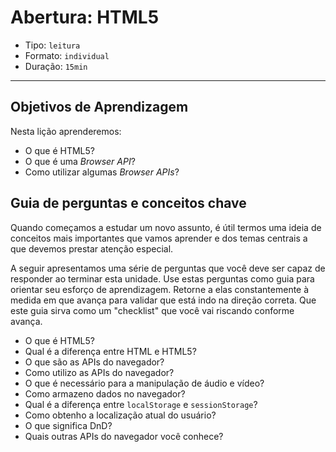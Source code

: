 # Abertura: HTML5

- Tipo: `leitura`
- Formato: `individual`
- Duração: `15min`

***

## Objetivos de Aprendizagem

Nesta lição aprenderemos:

- O que é HTML5?
- O que é uma _Browser API_? 
- Como utilizar algumas _Browser APIs_?

## Guia de perguntas e conceitos chave

Quando começamos a estudar um novo assunto, é útil termos uma ideia de conceitos mais importantes que vamos aprender e dos temas centrais a que devemos prestar atenção especial.

A seguir apresentamos uma série de perguntas que você deve ser capaz de responder ao terminar esta unidade. Use estas perguntas como guia para orientar seu esforço de aprendizagem. Retorne a elas constantemente à medida em que avança para validar que está indo na direção correta. Que este guia sirva como um "checklist" que você vai riscando conforme avança.

- O que é HTML5?
- Qual é a diferença entre HTML e HTML5?
- O que são as APIs do navegador?
- Como utilizo as APIs do navegador?
- O que é necessário para a manipulação de áudio e vídeo?
- Como armazeno dados no navegador?
- Qual é a diferença entre `localStorage` e `sessionStorage`?
- Como obtenho a localização atual do usuário?
- O que significa DnD?
- Quais outras APIs do navegador você conhece?